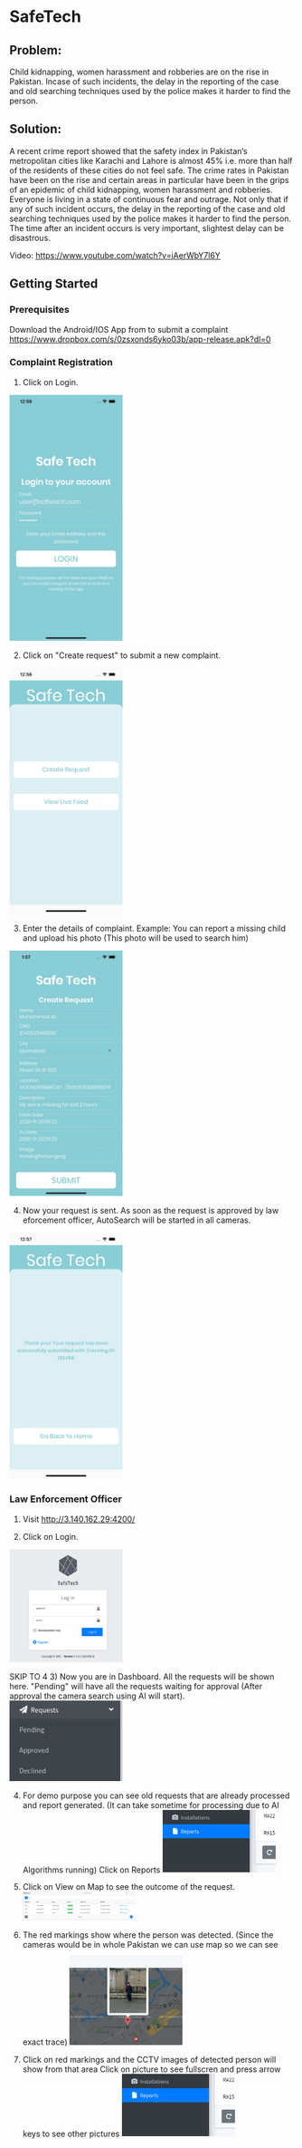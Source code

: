 SafeTech
========================

## Problem:

Child kidnapping, women harassment and robberies are on the rise in Pakistan. Incase of such incidents, the delay in the reporting of the case and old searching techniques used by the police makes it harder to find the person.

## Solution:

A recent crime report showed that the safety index in Pakistan’s metropolitan cities like Karachi and Lahore is almost 45% i.e. more than half of the residents of these cities do not feel safe. The crime rates in Pakistan have been on the rise and certain areas in particular have been in the grips of an epidemic of child kidnapping, women harassment and robberies. Everyone is living in a state of continuous fear and outrage. Not only that if any of such incident occurs, the delay in the reporting of the case and old searching techniques used by the police makes it harder to find the person. The time after an incident occurs is very important, slightest delay can be disastrous. 

Video: https://www.youtube.com/watch?v=iAerWbY7l6Y

## Getting Started

### Prerequisites

Download the Android/IOS App from to submit a complaint
https://www.dropbox.com/s/0zsxonds6yko03b/app-release.apk?dl=0

### Complaint Registration

1) Click on Login.
<img src="./readme_assets/mobile/1.jpeg" alt="Your image title" width="200"/>

2) Click on "Create request" to submit a new complaint.
<img src="./readme_assets/mobile/2.jpeg" alt="Your image title" width="200"/>

3) Enter the details of complaint.
   Example: You can report a missing child and upload his photo (This photo will be used to search him)
   
<img src="./readme_assets/mobile/3.jpeg" alt="Your image title" width="200"/>

4) Now your request is sent. As soon as the request is approved by law eforcement officer, AutoSearch will be started in all cameras.
<img src="./readme_assets/mobile/4.jpeg" alt="Your image title" width="200"/>

### Law Enforcement Officer

1) Visit http://3.140.162.29:4200/

2) Click on Login.
<img src="./readme_assets/web/1.jpeg" alt="Your image title" width="200"/>

SKIP TO 4
3) Now you are in Dashboard. All the requests will be shown here. "Pending" will have all the requests waiting for approval (After approval the camera search using AI will start).
<img src="./readme_assets/web/2.png" alt="Your image title" width="200"/>

4) For demo purpose you can see old requests that are already processed and report generated. (It can take sometime for processing due to AI Algorithms running)
   Click on Reports
   <img src="./readme_assets/web/6.png" alt="Your image title" width="200"/>

5) Click on View on Map to see the outcome of the request. 
   <img src="./readme_assets/web/3.png" alt="Your image title" width="200"/>

6) The red markings show where the person was detected. (Since the cameras would be in whole Pakistan we can use map so we can see exact trace)
   <img src="./readme_assets/web/4.png" alt="Your image title" width="200"/>

7) Click on red markings and the CCTV images of detected person will show from that area
   Click on picture to see fullscren and press arrow keys to see other pictures
   <img src="./readme_assets/web/6.png" alt="Your image title" width="200"/>
